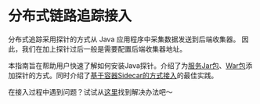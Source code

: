 # 分布式链路追踪接入

分布式追踪采用探针的方式从 Java 应用程序中采集数据发送到后端收集器。
因此，我们在加上探针过后一般是需要配置后端收集器地址。

本指南旨在帮助用户快速了解如何安装Java探针。介绍了为[服务Jar包](jar.md)、[War包](war.md)添加探针的方式。同时介绍了[基于容器Sidecar的方式接入](docker-sidecar.md)的最佳实践。

在接入过程中遇到问题？试试从[这里](faq/README.md)找到解决办法吧～